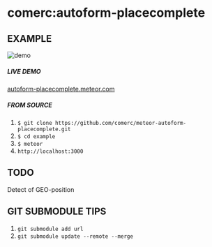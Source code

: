 comerc:autoform-placecomplete
=============================

EXAMPLE
----
![demo](https://github.com/comerc/meteor-autoform-placecomplete/blob/master/demo.gif)

##### LIVE DEMO
[autoform-placecomplete.meteor.com](http://autoform-placecomplete.meteor.com/)

##### FROM SOURCE
1. `$ git clone https://github.com/comerc/meteor-autoform-placecomplete.git`
2. `$ cd example`
3. `$ meteor`
4. `http://localhost:3000`

TODO
----
Detect of GEO-position

GIT SUBMODULE TIPS
------------------
1. `git submodule add url`
2. `git submodule update --remote --merge`
